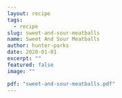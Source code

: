 ```yaml
---
layout: recipe
tags:
  - recipe
slug: sweet-and-sour-meatballs
name: Sweet And Sour Meatballs
author: hunter-parks
date: 2020-01-01
excerpt: ""
featured: false
image: ""

pdf: "sweet-and-sour-meatballs.pdf"
---
```

